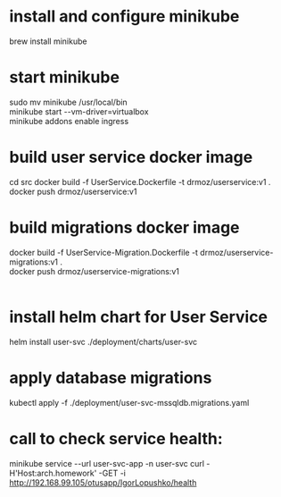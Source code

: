 # install and configure minikube<br />
brew install minikube<br />
# start minikube
sudo mv minikube /usr/local/bin<br />
minikube start --vm-driver=virtualbox<br />
minikube addons enable ingress<br />
# build user service docker image<br />
cd src
docker build -f UserService.Dockerfile -t drmoz/userservice:v1 .<br />
docker push drmoz/userservice:v1
# build migrations docker image<br />
docker build -f UserService-Migration.Dockerfile -t drmoz/userservice-migrations:v1 .<br />
docker push drmoz/userservice-migrations:v1<br /><br />

# install helm chart for User Service
 helm install user-svc ./deployment/charts/user-svc<br/>

# apply database migrations
kubectl apply -f ./deployment/user-svc-mssqldb.migrations.yaml<br/>

# call to check service health:<br/>
minikube service --url user-svc-app -n user-svc
curl -H'Host:arch.homework' -GET -i http://192.168.99.105/otusapp/IgorLopushko/health